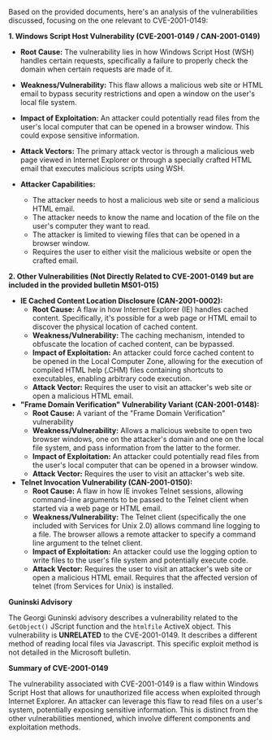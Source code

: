 Based on the provided documents, here's an analysis of the vulnerabilities discussed, focusing on the one relevant to CVE-2001-0149:

**1. Windows Script Host Vulnerability (CVE-2001-0149 / CAN-2001-0149)**

*   **Root Cause:** The vulnerability lies in how Windows Script Host (WSH) handles certain requests, specifically a failure to properly check the domain when certain requests are made of it.

*   **Weakness/Vulnerability:** This flaw allows a malicious web site or HTML email to bypass security restrictions and open a window on the user's local file system.
*   **Impact of Exploitation:** An attacker could potentially read files from the user's local computer that can be opened in a browser window.  This could expose sensitive information.
*   **Attack Vectors:** The primary attack vector is through a malicious web page viewed in Internet Explorer or through a specially crafted HTML email that executes malicious scripts using WSH.
*   **Attacker Capabilities:**
    *   The attacker needs to host a malicious web site or send a malicious HTML email.
    *   The attacker needs to know the name and location of the file on the user's computer they want to read.
    *   The attacker is limited to viewing files that can be opened in a browser window.
    *   Requires the user to either visit the malicious website or open the crafted email.

**2. Other Vulnerabilities (Not Directly Related to CVE-2001-0149 but are included in the provided bulletin MS01-015)**

*   **IE Cached Content Location Disclosure (CAN-2001-0002):**
    *   **Root Cause:** A flaw in how Internet Explorer (IE) handles cached content. Specifically, it's possible for a web page or HTML email to discover the physical location of cached content.
    *   **Weakness/Vulnerability:** The caching mechanism, intended to obfuscate the location of cached content, can be bypassed.
    *   **Impact of Exploitation:** An attacker could force cached content to be opened in the Local Computer Zone, allowing for the execution of compiled HTML help (.CHM) files containing shortcuts to executables, enabling arbitrary code execution.
    *  **Attack Vector:** Requires the user to visit an attacker's web site or open a malicious HTML email.
*   **"Frame Domain Verification" Vulnerability Variant (CAN-2001-0148):**
    *   **Root Cause:**  A variant of the "Frame Domain Verification" vulnerability
    *   **Weakness/Vulnerability:** Allows a malicious website to open two browser windows, one on the attacker's domain and one on the local file system, and pass information from the latter to the former.
    *   **Impact of Exploitation:** An attacker could potentially read files from the user's local computer that can be opened in a browser window.
     *  **Attack Vector:**  Requires the user to visit an attacker's web site.
*   **Telnet Invocation Vulnerability (CAN-2001-0150):**
    *   **Root Cause:** A flaw in how IE invokes Telnet sessions, allowing command-line arguments to be passed to the Telnet client when started via a web page or HTML email.
    *   **Weakness/Vulnerability:** The Telnet client (specifically the one included with Services for Unix 2.0) allows command line logging to a file. The browser allows a remote attacker to specify a command line argument to the telnet client.
    *  **Impact of Exploitation:** An attacker could use the logging option to write files to the user's file system and potentially execute code.
    *  **Attack Vector:** Requires the user to visit an attacker's web site or open a malicious HTML email.  Requires that the affected version of telnet (from Services for Unix) is installed.

**Guninski Advisory**

The Georgi Guninski advisory describes a vulnerability related to the `GetObject()` JScript function and the `htmlfile` ActiveX object. This vulnerability is **UNRELATED** to the CVE-2001-0149. It describes a different method of reading local files via Javascript. This specific exploit method is not detailed in the Microsoft bulletin.

**Summary of CVE-2001-0149**

The vulnerability associated with CVE-2001-0149 is a flaw within Windows Script Host that allows for unauthorized file access when exploited through Internet Explorer. An attacker can leverage this flaw to read files on a user's system, potentially exposing sensitive information. This is distinct from the other vulnerabilities mentioned, which involve different components and exploitation methods.